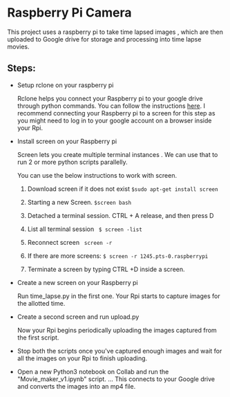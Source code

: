 # Raspberry Pi Camera
This project uses a raspberry pi to take time lapsed images , which are then uploaded to Google drive for storage and processing into time lapse movies.

## Steps:
* Setup rclone on your raspberry pi

  Rclone helps you connect your Raspberry pi to your google drive through python commands.
  You can follow the instructions [here](https://pimylifeup.com/raspberry-pi-rclone/). I recommend connecting your Raspberry pi to a screen for this step as you might need to log in to your google account on a browser inside your Rpi.

* Install screen on your Raspberry pi

  Screen lets you create multiple terminal instances . We can use that to run 2 or more python scripts parallelly.
  
  You can use the below instructions to work with screen.
  1. Download screen if it does not exist 
        ```$sudo apt-get install screen``` 

	2. Starting a new Screen.
	  ```$screen bash```
	3. Detached a terminal session.
	  CTRL + A  release, and then press D
	4. List all terminal session
	 ``` $ screen -list```
	5. Reconnect screen
	   ``` screen -r```
	
	6. If there are more screens: ```$ screen -r 1245.pts-0.raspberrypi ``` 
	  
	7. Terminate a screen by typing CTRL +D inside a screen.
	
* Create a new screen on your Raspberry pi 

   Run time_lapse.py in the first one. Your Rpi starts to capture images for the allotted time.
   
* Create a second screen and run upload.py

  Now your Rpi begins periodically uploading the images captured from the first script.
* Stop both the scripts once you've captured enough images and wait for all the images on your Rpi to finish uploading.
* Open a new Python3 notebook on Collab and run the "Movie_maker_v1.ipynb" script.
... This connects to your Google drive and converts the images into an mp4 file.

